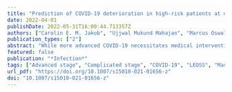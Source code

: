 ```yaml
---
title: "Prediction of COVID-19 deterioration in high-risk patients at diagnosis: an early warning score for advanced COVID-19 developed by machine learning"
date: 2022-04-01
publishDate: 2022-05-31T16:00:44.713357Z
authors: ["Carolin E. M. Jakob", "Ujjwal Mukund Mahajan", "Marcus Oswald", "Melanie Stecher", "Maximilian Schons", "Julia Mayerle", "Siegbert Rieg", "Mathias Pletz", "Uta Merle", "Kai Wille", "Stefan Borgmann", "Christoph D. Spinner", "Sebastian Dolff", "Clemens Scherer", "Lisa Pilgram", "Maria Rüthrich", "Frank Hanses", "Martin Hower", "Richard Strauß", "Steffen Massberg", "Ahmet Görkem Er", "Norma Jung", "Jörg Janne Vehreschild", "Hans Stubbe", "Lukas Tometten", "Rainer König", "Lukas Tometten", "Siegbert Rieg", "Uta Merle", "Kai Wille", "Stefan Borgmann", "Christoph Spinner", "Sebastian Dolff", "Maria Madeleine Rüthrich", "Frank Hanses", "Martin Hower", "Richard Strauß", "Murat Akova", "Norma Jung", "Michael von Bergwelt-Baildon", "Maria Vehreschild", "Beate Grüner", "Martina Haselberger", "Nora Isberner", "Christiane Piepel", "Kerstin Hellwig", "Dominic Rauschning", "Lukas Eberwein", "Björn Jensen", "Claudia Raichle", "Gabriele Müller-Jörger", "Sven Stieglitz", "Thomas Kratz", "Christian Degenhardt", "Anette Friedrichs", "Robert Bals", "Susanne Rüger", "Katja With", "Katja Rothfuss", "Siri Goepel", "Jacob Nattermann", "Sabine Jordan", "Jessica Rüddel", "Janina Trauth", "Gernot Beutel", "Ozlem Altuntas Aydin", "Milena Milovanovic", "Michael Doll", "Jörg Janne Vehreschild", "Lisa Pilgram", "Melanie Stecher", "Carolin E. M. Jakob", "Maximilian Schons", "Annika Claßen", "Sandra Fuhrmann", "Susana Nunes de Miranda", "Bernd Franke", "Nick Schulze", "Fabian Prasser", "Martin Lablans", "The LEOSS Study group"]
publication_types: ["2"]
abstract: "While more advanced COVID-19 necessitates medical interventions and hospitalization, patients with mild COVID-19 do not require this. Identifying patients at risk of progressing to advanced COVID-19 might guide treatment decisions, particularly for better prioritizing patients in need for hospitalization."
featured: false
publication: "*Infection*"
tags: ["Advanced stage", "Complicated stage", "COVID-19", "LEOSS", "Machine learning", "Predictive model"]
url_pdf: "https://doi.org/10.1007/s15010-021-01656-z"
doi: "10.1007/s15010-021-01656-z"
---
```


